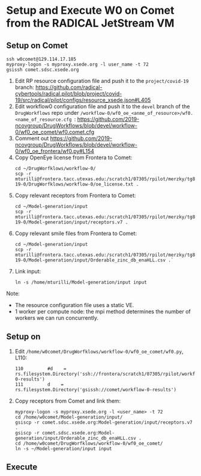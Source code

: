 # Setup and Execute W0 on Comet from the RADICAL JetStream VM

## Setup on Comet
```
ssh w0comet@129.114.17.185
myproxy-logon -s myproxy.xsede.org -l user_name -t 72
gsissh comet.sdsc.xsede.org
```

1. Edit RP resource configuration file and push it to the `project/covid-19` branch: <https://github.com/radical-cybertools/radical.pilot/blob/project/covid-19/src/radical/pilot/configs/resource_xsede.json#L405>
1. Edit workflow0 configuration file and push it to the `devel` branch of the `DrugWorkflows` repo under `/workflow-0/wf0_oe_<anme_of_resource>/wf0.<name_of_resource.cfg `: <https://github.com/2019-ncovgroup/DrugWorkflows/blob/devel/workflow-0/wf0_oe_comet/wf0.comet.cfg>
1. Comment out <https://github.com/2019-ncovgroup/DrugWorkflows/blob/devel/workflow-0/wf0_oe_frontera/wf0.py#L154>
1. Copy OpenEye license from Frontera to Comet:
   ```
   cd ~/DrugWorfklows/workflow-0/
   scp -r mturilli@frontera.tacc.utexas.edu:/scratch1/07305/rpilot/merzky/tg803521/covid-19-0/DrugWorfklows/workflow-0/oe_license.txt .
   ```
1. Copy relevant receptors from Frontera to Comet: 
   ```
   cd ~/Model-generation/input
   scp -r mturilli@frontera.tacc.utexas.edu:/scratch1/07305/rpilot/merzky/tg803521/covid-19-0/Model-generation/input/receptors.v7 .
   ```
1. Copy relevant smile files from Frontera to Comet: 
   ```
   cd ~/Model-generation/input
   scp -r mturilli@frontera.tacc.utexas.edu:/scratch1/07305/rpilot/merzky/tg803521/covid-19-0/Model-generation/input/Orderable_zinc_db_enaHLL.csv .`
   ```
1. Link input:
   ```
   ln -s /home/mturilli/Model-generation/input input
   ```

Note:

* The resource configuration file uses a static VE. 
* 1 worker per compute node: the mpi method determines the number of workers we can run concurrently.

## Setup on 

1. Edit `/home/w0comet/DrugWorfklows/workflow-0/wf0_oe_comet/wf0.py`, L110:
   ```
   110         #d    = rs.filesystem.Directory('ssh://frontera/scratch1/07305/rpilot/workflow-0-results')
   111         d    = rs.filesystem.Directory('gsissh://comet/workflow-0-results')
   ```
1. Copy receptors from Comet and link them:
   ```
   myproxy-logon -s myproxy.xsede.org -l <user_name> -t 72
   cd /home/w0comet/Model-generation/input/
   gsiscp -r comet.sdsc.xsede.org:Model-generation/input/receptors.v7 .
   gsiscp -r comet.sdsc.xsede.org:Model-generation/input/Orderable_zinc_db_enaHLL.csv .
   cd /home/w0comet/DrugWorfklows/workflow-0/wf0_oe_comet/
   ln -s ~/Model-generation/input input
   ```

## Execute
